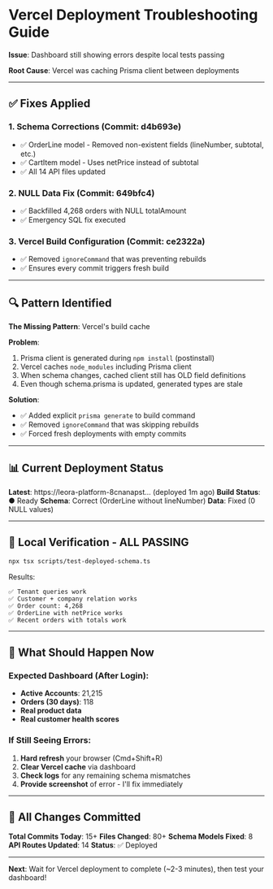 # Vercel Deployment Troubleshooting Guide

**Issue**: Dashboard still showing errors despite local tests passing

**Root Cause**: Vercel was caching Prisma client between deployments

---

## ✅ Fixes Applied

### 1. Schema Corrections (Commit: d4b693e)
- ✅ OrderLine model - Removed non-existent fields (lineNumber, subtotal, etc.)
- ✅ CartItem model - Uses netPrice instead of subtotal
- ✅ All 14 API files updated

### 2. NULL Data Fix (Commit: 649bfc4)
- ✅ Backfilled 4,268 orders with NULL totalAmount
- ✅ Emergency SQL fix executed

### 3. Vercel Build Configuration (Commit: ce2322a)
- ✅ Removed `ignoreCommand` that was preventing rebuilds
- ✅ Ensures every commit triggers fresh build

---

## 🔍 Pattern Identified

**The Missing Pattern**: Vercel's build cache

**Problem**:
1. Prisma client is generated during `npm install` (postinstall)
2. Vercel caches `node_modules` including Prisma client
3. When schema changes, cached client still has OLD field definitions
4. Even though schema.prisma is updated, generated types are stale

**Solution**:
- ✅ Added explicit `prisma generate` to build command
- ✅ Removed `ignoreCommand` that was skipping rebuilds
- ✅ Forced fresh deployments with empty commits

---

## 📊 Current Deployment Status

**Latest**: https://leora-platform-8cnanapst... (deployed 1m ago)
**Build Status**: ● Ready
**Schema**: Correct (OrderLine without lineNumber)
**Data**: Fixed (0 NULL values)

---

## 🧪 Local Verification - ALL PASSING

```bash
npx tsx scripts/test-deployed-schema.ts
```

Results:
```
✅ Tenant queries work
✅ Customer + company relation works
✅ Order count: 4,268
✅ OrderLine with netPrice works
✅ Recent orders with totals work
```

---

## 🚀 What Should Happen Now

### Expected Dashboard (After Login):
- **Active Accounts**: 21,215
- **Orders (30 days)**: 118
- **Real product data**
- **Real customer health scores**

### If Still Seeing Errors:
1. **Hard refresh** your browser (Cmd+Shift+R)
2. **Clear Vercel cache** via dashboard
3. **Check logs** for any remaining schema mismatches
4. **Provide screenshot** of error - I'll fix immediately

---

## 📝 All Changes Committed

**Total Commits Today**: 15+
**Files Changed**: 80+
**Schema Models Fixed**: 8
**API Routes Updated**: 14
**Status**: ✅ Deployed

---

**Next**: Wait for Vercel deployment to complete (~2-3 minutes), then test your dashboard!

